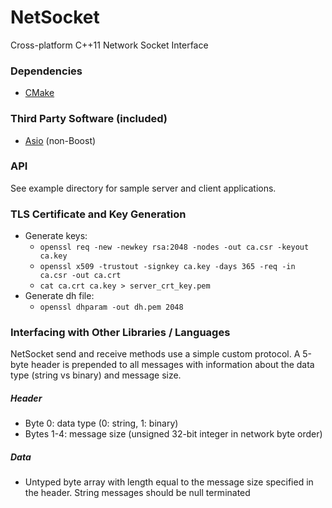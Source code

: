 # NetSocket

Cross-platform C++11 Network Socket Interface

### Dependencies

* [CMake](https://cmake.org/)

### Third Party Software (included)

* [Asio](http://think-async.com/Asio/) (non-Boost)

### API

See example directory for sample server and client applications.

### TLS Certificate and Key Generation

* Generate keys:
    * `openssl req -new -newkey rsa:2048 -nodes -out ca.csr -keyout ca.key`
    * `openssl x509 -trustout -signkey ca.key -days 365 -req -in ca.csr -out ca.crt`
    * `cat ca.crt ca.key > server_crt_key.pem`
* Generate dh file:
    * `openssl dhparam -out dh.pem 2048`

### Interfacing with Other Libraries / Languages

NetSocket send and receive methods use a simple custom protocol. A 5-byte header is prepended to all messages with information about the data type (string vs binary) and message size.

##### Header

* Byte 0: data type (0: string, 1: binary)
* Bytes 1-4: message size (unsigned 32-bit integer in network byte order)

##### Data

* Untyped byte array with length equal to the message size specified in the header. String messages should be null terminated
